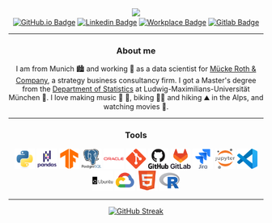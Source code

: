 <div id="header" align="center">

<img src="https://media.giphy.com/media/xT5LMNWIOq8E1JJ3b2/giphy.gif" width="200"/>

<div id="badges">
  <a href="https://bodoburger.github.io"><img alt="GitHub.io Badge" src="https://img.shields.io/badge/GitHub.io-333?style=flat-square&logo=github"/></a>
  <a href="https://www.linkedin.com/in/bodo-burger"><img alt="Linkedin Badge" src="https://img.shields.io/badge/Linkedin-blue?style=flat-square&logo=linkedin"/></a>
  <a href="https://www.muecke-roth.de"><img alt="Workplace Badge" src="https://img.shields.io/badge/M%C3%BCcke%20Roth%20%26%20Company-065882?style=flat-square"/></a>
  <a href="https://gitlab.com/bodoburger"><img alt="Gitlab Badge" src="https://img.shields.io/badge/GitLab-554488?style=flat-square&logo=gitlab"/></a>
</div>

---

### About me

I am from Munich 🏙️ and working 🏢 as a data scientist for [Mücke Roth & Company](https://www.muecke-roth.de), a strategy business consultancy firm.
I got a Master's degree from the [Department of Statistics](https://www.en.statistik.uni-muenchen.de) at Ludwig-Maximilians-Universität München 🏫.
I love making music 🎹 💽, biking 🚵‍♂️ and hiking ⛰️ in the Alps, and watching movies 🎥.

---

### Tools

<div id="tools">
  <img src="https://github.com/devicons/devicon/blob/master/icons/python/python-original.svg" alt="Python" width="40" height="40"/>
  <img src="https://github.com/devicons/devicon/blob/master/icons/pandas/pandas-original-wordmark.svg" alt="Pandas" width="40" height="40"/>
  <img src="https://github.com/devicons/devicon/blob/master/icons/tensorflow/tensorflow-original.svg" alt="TensorFlow" height="40"/>
  <img src="https://github.com/devicons/devicon/blob/master/icons/postgresql/postgresql-original-wordmark.svg" alt="PostgreSQL" height="40"/>
  <img src="https://github.com/devicons/devicon/blob/master/icons/oracle/oracle-original.svg" alt="Oracle" height="40"/>
  <img src="https://github.com/devicons/devicon/blob/master/icons/git/git-original.svg" alt="Git" width="40" height="40"/>
  <img src="https://github.com/devicons/devicon/blob/master/icons/github/github-original-wordmark.svg" alt="GitHub" width="40" height="40"/>
  <img src="https://github.com/devicons/devicon/blob/master/icons/gitlab/gitlab-original-wordmark.svg" alt="GitLab" width="40" height="40"/>
  <img src="https://github.com/devicons/devicon/blob/master/icons/jira/jira-original-wordmark.svg" alt="Jira" height="40"/>
  <img src="https://github.com/devicons/devicon/blob/master/icons/jupyter/jupyter-original-wordmark.svg" alt="Jupyter" height="40"/>
  <img src="https://github.com/devicons/devicon/blob/master/icons/vscode/vscode-original.svg" alt="VS Code" height="40"/>
  <img src="https://github.com/devicons/devicon/blob/master/icons/ubuntu/ubuntu-plain-wordmark.svg" alt="Ubuntu" height="40"/>
  <img src="https://github.com/devicons/devicon/blob/master/icons/googlecloud/googlecloud-original.svg" alt="Google Cloud" width="40" height="40"/>
  <img src="https://github.com/devicons/devicon/blob/master/icons/html5/html5-original.svg" alt="HTML" width="40" height="40"/>
  <img src="https://github.com/devicons/devicon/blob/master/icons/r/r-original.svg" alt="R" height="40"/>
</div>

---

[![GitHub Streak](http://github-readme-streak-stats.herokuapp.com?user=BodoBurger&theme=dark&background=000000)](https://git.io/streak-stats)

</div>
